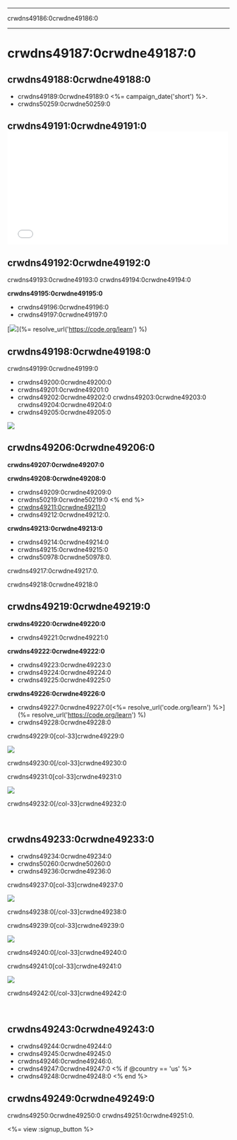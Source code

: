 * * *

crwdns49186:0crwdne49186:0

* * *

# crwdns49187:0crwdne49187:0

## crwdns49188:0crwdne49188:0

  * crwdns49189:0crwdne49189:0 <%= campaign_date('short') %>.
  * crwdns50259:0crwdne50259:0

## crwdns49191:0crwdne49191:0 <iframe width="500" height="255" src="//www.youtube.com/embed/SrnvvWDm73k" frameborder="0" allowfullscreen></iframe>
## crwdns49192:0crwdne49192:0

crwdns49193:0crwdne49193:0 crwdns49194:0crwdne49194:0

**crwdns49195:0crwdne49195:0**

  * crwdns49196:0crwdne49196:0
  * crwdns49197:0crwdne49197:0

[![](/images/fit-700/tutorials.png)](%= resolve_url('https://code.org/learn') %)

## crwdns49198:0crwdne49198:0

crwdns49199:0crwdne49199:0

  * crwdns49200:0crwdne49200:0
  * crwdns49201:0crwdne49201:0
  * crwdns49202:0crwdne49202:0 crwdns49203:0crwdne49203:0 crwdns49204:0crwdne49204:0
  * crwdns49205:0crwdne49205:0

![](/images/fit-350/group_ipad.jpg)

## crwdns49206:0crwdne49206:0

**crwdns49207:0crwdne49207:0**

**crwdns49208:0crwdne49208:0**

  * crwdns49209:0crwdne49209:0
  * crwdns50219:0crwdne50219:0 <% end %>
  * [crwdns49211:0crwdne49211:0](https://www.youtube.com/watch?v=6XvmhE1J9PY)
  * crwdns49212:0crwdne49212:0.

**crwdns49213:0crwdne49213:0**

  * crwdns49214:0crwdne49214:0
  * crwdns49215:0crwdne49215:0
  * crwdns50978:0crwdne50978:0.

crwdns49217:0crwdne49217:0.

crwdns49218:0crwdne49218:0

## crwdns49219:0crwdne49219:0

**crwdns49220:0crwdne49220:0**

  * crwdns49221:0crwdne49221:0

**crwdns49222:0crwdne49222:0**

  * crwdns49223:0crwdne49223:0
  * crwdns49224:0crwdne49224:0
  * crwdns49225:0crwdne49225:0

**crwdns49226:0crwdne49226:0**

  * crwdns49227:0crwdne49227:0[<%= resolve_url('code.org/learn') %>](%= resolve_url('https://code.org/learn') %)
  * crwdns49228:0crwdne49228:0

crwdns49229:0[col-33]crwdne49229:0

![](/images/fit-250/highschoolgirls.jpeg)

crwdns49230:0[/col-33]crwdne49230:0

crwdns49231:0[col-33]crwdne49231:0

![](/images/fit-300/group_ar.jpg)

crwdns49232:0[/col-33]crwdne49232:0

<p style="clear:both">
  &nbsp;
</p>

## crwdns49233:0crwdne49233:0

  * crwdns49234:0crwdne49234:0
  * crwdns50260:0crwdne50260:0
  * crwdns49236:0crwdne49236:0

crwdns49237:0[col-33]crwdne49237:0

![](/images/fit-250/celebrate2.jpeg)

crwdns49238:0[/col-33]crwdne49238:0

crwdns49239:0[col-33]crwdne49239:0

![](/images/fit-260/highlight-certificates.jpg)

crwdns49240:0[/col-33]crwdne49240:0

crwdns49241:0[col-33]crwdne49241:0

![](/images/fit-300/boy-certificate.jpg)

crwdns49242:0[/col-33]crwdne49242:0

<p style="clear:both">
  &nbsp;
</p>

## crwdns49243:0crwdne49243:0

  * crwdns49244:0crwdne49244:0
  * crwdns49245:0crwdne49245:0 
  * crwdns49246:0crwdne49246:0.
  * crwdns49247:0crwdne49247:0 <% if @country == 'us' %>
  * crwdns49248:0crwdne49248:0 <% end %>

## crwdns49249:0crwdne49249:0

crwdns49250:0crwdne49250:0 crwdns49251:0crwdne49251:0.

<%= view :signup_button %>